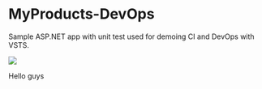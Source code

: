 # MyProducts-DevOps
Sample ASP.NET app with unit test used for demoing CI and DevOps with VSTS.

<img src="https://houssemdellai.visualstudio.com/_apis/public/build/definitions/b96ad040-6b85-4f10-84e6-e6e39a3f63dc/12/badge"/>

Hello guys
